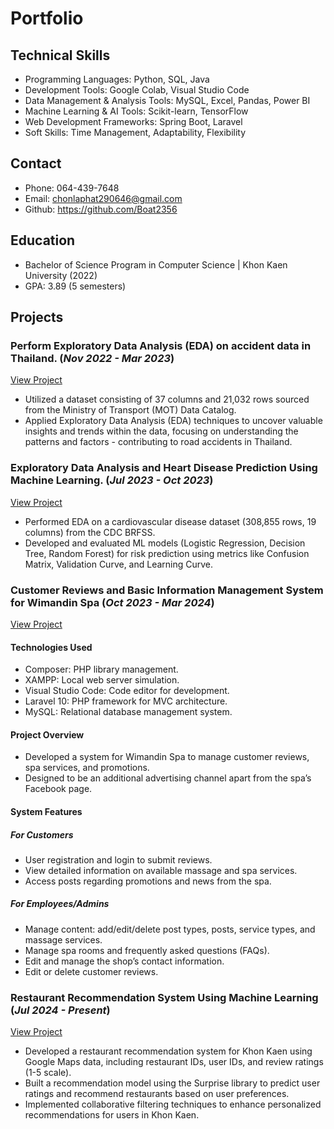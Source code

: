 # Portfolio

## Technical Skills
- Programming Languages: Python, SQL, Java
- Development Tools: Google Colab, Visual Studio Code
- Data Management & Analysis Tools: MySQL, Excel, Pandas, Power BI
- Machine Learning & AI Tools: Scikit-learn, TensorFlow
- Web Development Frameworks: Spring Boot, Laravel
- Soft Skills: Time Management, Adaptability, Flexibility

## Contact
- Phone: 064-439-7648
- Email: chonlaphat290646@gmail.com
- Github: https://github.com/Boat2356

## Education
- Bachelor of Science Program in Computer Science | Khon Kaen University (2022)
- GPA: 3.89 (5 semesters)

## Projects

### Perform Exploratory Data Analysis (EDA) on accident data in Thailand. (_Nov 2022 - Mar 2023_)
[View Project](https://github.com/Boat2356/EDA_ThaiRoadAccident2022)
- Utilized a dataset consisting of 37 columns and 21,032 rows sourced from the Ministry of Transport (MOT) Data Catalog.
- Applied Exploratory Data Analysis (EDA) techniques to uncover valuable insights and trends within the data, focusing on understanding the patterns and factors - contributing to road accidents in Thailand.

### Exploratory Data Analysis and Heart Disease Prediction Using Machine Learning. (_Jul 2023 - Oct 2023_)
[View Project](https://github.com/Boat2356/Exploratory-Data-Analysis-and-Heart-Disease-Prediction-Using-Machine-Learning)
- Performed EDA on a cardiovascular disease dataset (308,855 rows, 19 columns) from the CDC BRFSS.
- Developed and evaluated ML models (Logistic Regression, Decision Tree, Random Forest) for risk prediction using metrics like Confusion Matrix, Validation Curve, and Learning Curve.

### Customer Reviews and Basic Information Management System for Wimandin Spa (_Oct 2023 - Mar 2024_)
[View Project](https://github.com/Boat2356/Customer-Reviews-and-Basic-Information-Management-System-for-Wimandin-Spa)

#### Technologies Used
- Composer: PHP library management.
- XAMPP: Local web server simulation.
- Visual Studio Code: Code editor for development.
- Laravel 10: PHP framework for MVC architecture.
- MySQL: Relational database management system.

#### Project Overview
- Developed a system for Wimandin Spa to manage customer reviews, spa services, and promotions.
- Designed to be an additional advertising channel apart from the spa’s Facebook page.

#### System Features

##### For Customers
- User registration and login to submit reviews.
- View detailed information on available massage and spa services.
- Access posts regarding promotions and news from the spa.

##### For Employees/Admins
- Manage content: add/edit/delete post types, posts, service types, and massage services.
- Manage spa rooms and frequently asked questions (FAQs).
- Edit and manage the shop’s contact information.
- Edit or delete customer reviews.

### Restaurant Recommendation System Using Machine Learning (_Jul 2024 - Present_)
[View Project](https://github.com/Boat2356/Restaurant_recommendation_system)
- Developed a restaurant recommendation system for Khon Kaen using Google Maps data, including restaurant IDs, user IDs, and review ratings (1-5 scale).
- Built a recommendation model using the Surprise library to predict user ratings and recommend restaurants based on user preferences.
- Implemented collaborative filtering techniques to enhance personalized recommendations for users in Khon Kaen.
